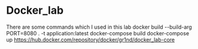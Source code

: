 # Docker_lab
There are some commands which I used in this lab
docker build --build-arg PORT=8080 . -t application:latest
docker-compose build
docker-compose up
https://hub.docker.com/repository/docker/gr1nd/docker_lab-core
